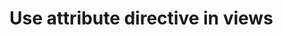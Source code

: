 <!-- ======================================================================
--- Search engine
title:          Use attribute directive in views
keywords:       attribute, directive
description:    Use attribute directive in views.
--- Menu system
order:          40
text:           Attribute directive
hidden:         false
umbel:          false
--- Page properties
id:             
document:       
layout:         layout-2-left
$-left:         #side-menu
searchable:     true
--- Side menu
side-menu-root:     /documentation
side-menu-header:   Documentation
side-menu-top:      Installation
side-menu-depth:    2
======================================================================= -->

# Use attribute directive in views
